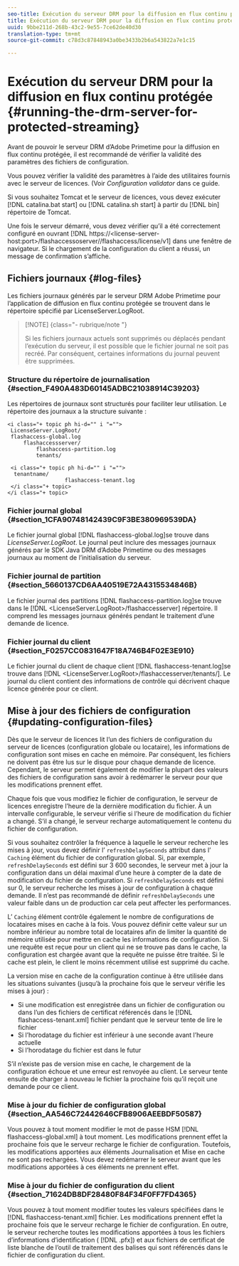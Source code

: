 ```yaml
---
seo-title: Exécution du serveur DRM pour la diffusion en flux continu protégée
title: Exécution du serveur DRM pour la diffusion en flux continu protégée
uuid: 9bbe211d-268b-43c2-9e55-7ce62de40d30
translation-type: tm+mt
source-git-commit: c78d3c87848943a0be3433b2b6a543822a7e1c15

---
```



# Exécution du serveur DRM pour la diffusion en flux continu protégée {#running-the-drm-server-for-protected-streaming}

Avant de pouvoir  le serveur DRM d’Adobe Primetime pour la diffusion en flux continu protégée, il est recommandé de vérifier la validité des paramètres des fichiers de configuration.

Vous pouvez vérifier la validité des paramètres à l’aide des utilitaires fournis avec le serveur de licences. (Voir *Configuration validator* dans ce guide.

Si vous souhaitez Tomcat et le serveur de licences, vous devez exécuter [!DNL catalina.bat start] ou [!DNL catalina.sh start] à partir du [!DNL bin] répertoire de Tomcat.

Une fois le serveur démarré, vous devez vérifier qu’il a été correctement configuré en ouvrant [!DNL https://<lic<span></span>ense-server-host:port>/flashaccessoserver/<tenant-name>/flashaccess/license/v1] dans une fenêtre de navigateur. Si le chargement de la configuration du client a réussi, un message de confirmation s’affiche.

## Fichiers journaux {#log-files}

Les fichiers journaux générés par le serveur DRM Adobe Primetime pour l’application de diffusion en flux continu protégée se trouvent dans le répertoire spécifié par LicenseServer.LogRoot.

>[!NOTE] {class=&quot;- rubrique/note &quot;}
>
>Si les fichiers journaux actuels sont supprimés ou déplacés pendant l’exécution du serveur, il est possible que le fichier journal ne soit pas recréé. Par conséquent, certaines informations du journal peuvent être supprimées.

### Structure du répertoire de journalisation {#section_F490A483D60145ADBC21038914C39203}

Les répertoires de journaux sont structurés pour faciliter leur utilisation. Le répertoire des journaux a la structure suivante :

```
<i class="+ topic ph hi-d="" i "="">
 LicenseServer.LogRoot/ 
 flashaccess-global.log 
     flashaccessserver/ 
         flashaccess-partition.log 
         tenants/ 
             
 <i class="+ topic ph hi-d="" i "="">
  tenantname/ 
                  flashaccess-tenant.log
 </i class="+ topic>
</i class="+ topic>
```

### Fichier journal global {#section_1CFA90748142439C9F3BE380969539DA}

Le fichier journal global [!DNL flashaccess-global.log]se trouve dans *LicenseServer.LogRoot*. Le journal peut inclure des messages journaux générés par le SDK Java DRM d’Adobe Primetime ou des messages journaux au moment de l’initialisation du serveur.

### Fichier journal de partition {#section_5660137CD6AA40519E72A4315534846B}

Le fichier journal des partitions [!DNL flashaccess-partition.log]se trouve dans le [!DNL <LicenseServer.LogRoot>/flashaccesserver] répertoire. Il comprend les messages journaux générés pendant le traitement d’une demande de licence.

### Fichier journal du client {#section_F0257CC0831647F18A746B4F02E3E910}

Le fichier journal du client de chaque client [!DNL flashaccess-tenant.log]se trouve dans [!DNL &lt;LicenseServer.LogRoot>/flashaccesserver/tenants/<tenantname>]. Le journal du client contient des informations de contrôle qui décrivent chaque licence générée pour ce client.

## Mise à jour des fichiers de configuration {#updating-configuration-files}

Dès que le serveur de licences lit l’un des fichiers de configuration du serveur de licences (configuration globale ou locataire), les informations de configuration sont mises en cache en mémoire. Par conséquent, les fichiers ne doivent pas être lus sur le disque pour chaque demande de licence. Cependant, le serveur permet également de modifier la plupart des valeurs des fichiers de configuration sans avoir à redémarrer le serveur pour que les modifications prennent effet.

Chaque fois que vous modifiez le fichier de configuration, le serveur de licences enregistre l’heure de la dernière modification du fichier. À un intervalle configurable, le serveur vérifie si l’heure de modification du fichier a changé. S’il a changé, le serveur recharge automatiquement le contenu du fichier de configuration.

Si vous souhaitez contrôler la fréquence à laquelle le serveur recherche les mises à jour, vous devez définir l’ `refreshDelaySeconds` attribut dans l’ `Caching` élément du fichier de configuration global. Si, par exemple, `refreshDelaySeconds` est défini sur 3 600 secondes, le serveur met à jour la configuration dans un délai maximal d’une heure à compter de la date de modification du fichier de configuration. Si `refreshDelaySeconds` est défini sur 0, le serveur recherche les mises à jour de configuration à chaque demande. Il n’est pas recommandé de définir `refreshDelaySeconds` une valeur faible dans un de production  car cela peut affecter les performances.

L’ `Caching` élément contrôle également le nombre de configurations de locataires mises en cache à la fois. Vous pouvez définir cette valeur sur un nombre inférieur au nombre total de locataires afin de limiter la quantité de mémoire utilisée pour mettre en cache les informations de configuration. Si une requête est reçue pour un client qui ne se trouve pas dans le cache, la configuration est chargée avant que la requête ne puisse être traitée. Si le cache est plein, le client le moins récemment utilisé est supprimé du cache.

La version mise en cache de la configuration continue à être utilisée dans les situations suivantes (jusqu’à la prochaine fois que le serveur vérifie les mises à jour) :

* Si une modification est enregistrée dans un fichier de configuration ou dans l’un des fichiers de certificat référencés dans le [!DNL flashaccess-tenant.xml] fichier pendant que le serveur tente de lire le fichier
* Si l’horodatage du fichier est inférieur à une seconde avant l’heure actuelle
* Si l’horodatage du fichier est dans le futur

S’il n’existe pas de version mise en cache, le chargement de la configuration échoue et une erreur est renvoyée au client. Le serveur tente ensuite de charger à nouveau le fichier la prochaine fois qu’il reçoit une demande pour ce client.

### Mise à jour du fichier de configuration global {#section_AA546C72442646CFB8906AEEBDF50587}

Vous pouvez à tout moment modifier le mot de passe HSM [!DNL flashaccess-global.xml] à tout moment. Les modifications prennent effet la prochaine fois que le serveur recharge le fichier de configuration. Toutefois, les modifications apportées aux éléments Journalisation et Mise en cache ne sont pas rechargées. Vous devez redémarrer le serveur avant que les modifications apportées à ces éléments ne prennent effet.

### Mise à jour du fichier de configuration du client {#section_71624DB8DF28480F84F34F0FF7FD4365}

Vous pouvez à tout moment modifier toutes les valeurs spécifiées dans le [!DNL flashaccess-tenant.xml] fichier. Les modifications prennent effet la prochaine fois que le serveur recharge le fichier de configuration. En outre, le serveur recherche toutes les modifications apportées à tous les fichiers d’informations d’identification ( [!DNL .pfx]) et aux fichiers de certificat de liste blanche de l’outil de traitement des balises qui sont référencés dans le fichier de configuration du client.